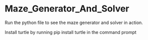 # Maze_Generator_And_Solver

Run the python file to see the maze generator and solver in action.

Install turtle by running pip install turtle in the command prompt
